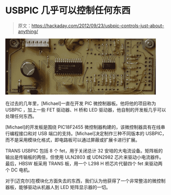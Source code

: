 # USBPIC 几乎可以控制任何东西

> 原文：<https://hackaday.com/2012/09/23/usbpic-controls-just-about-anything/>

![](img/0c08f637575d925ea47f3b8f8183be6d.png "USB")

在过去的几年里，[Michael]一直在开发 PIC 微控制器板。他将他的项目称为 USBPIC ，加上一些 FET 驱动器、H 桥和 LED 驱动器，他自制的开发板几乎可以处理任何东西。

[Michael]的开发板是围绕 PIC18F2455 微控制器构建的，该微控制器具有在线串行编程接口和对 USB 端口的支持。[Michael]决定制作三种不同版本的 USBPIC，而不是采用模块化格式，即电路板可以通过屏蔽或扩展卡进行扩展。

TRANS USBPIC 包括 8 个 fet，用于关闭总计 32 安培的大电流设备。矩阵板的输出是传输板的两倍，但使用 ULN2803 或 UDN2982 芯片来驱动小电流器件。最后，HBSW 板采用 TRANS 板，用一个 L298 H 桥芯片代替四个 fet 来驱动两个 DC 电机。

对于[迈克尔]在模块化方面失去的东西，我们认为他获得了一个非常整洁的微控制器板，能够驱动从机器人到 LED 矩阵显示器的一切。